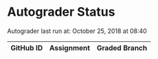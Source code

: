 # Autograder Status
Autograder last run at: October 25, 2018 at 08:40

| GitHub ID | Assignment | Graded Branch |
|-----------|------------|---------------|
